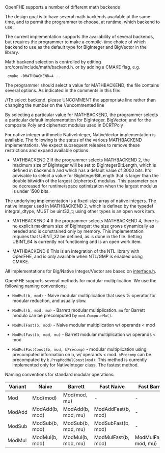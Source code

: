 OpenFHE supports a number of different math backends

The design goal is to have several math backends available at the same time, and to permit the programmer to choose,
at runtime, which backend to use.

The current implementation supports the availability of several backends, but requires the programmer to make a
compile-time choice of which backend to use as the default type for BigInteger and BigVector in the library.

Math backend selection is controlled by editing src/core/include/math/backend.h. or by adding a CMAKE flag, e.g.

```
 cmake -DMATHBACKEND=4 ..
```

The programmer should select a value for MATHBACKEND; the file contains several options. As indicated in the comments
in this file:

//To select backend, please UNCOMMENT the appropriate line rather than changing the number on the
//uncommented line

By selecting a particular value for MATHBACKEND, the programmer selects a particular default implementation for
BigInteger, BigVector, and for the composite Poly and ciphertext modulus used in DCRTPoly

For native integer arithmetic NativeInteger, NativeVector implementation is available.
The following is the status of the various MATHBACKEND implementations. We expect subsequent releases to remove these
restrictions and expand available options

* MATHBACKEND 2
If the programmer selects MATHBACKEND 2, the maximum size of BigInteger will be set to BigIntegerBitLength, which is defined in
backend.h and which has a default value of 3000 bits. It's advisable to select a value for BigIntegerBitLength that is larger than the double bitwidth of the largest (ciphertext) modulus. This parameter can be decreased for runtime/space optimization when the largest modulus is under 1500 bits.

The underlying implementation is a fixed-size array of native integers. The native integer used in MATHBACKEND 2, which is defined
by the typedef integral_dtype, MUST be uint32_t; using other types is an open work item.

* MATHBACKEND 4
If the programmer selects MATHBACKEND 4, there is no explicit maximum size of BigInteger; the size grows dynamically as needed and
is constrained only by memory.  This implementation requires that UBINT_32 be defined, as is done in the file. Setting UBINT_64 is
currently not functioning and is an open work item.

* MATHBACKEND 6
This is an integration of the NTL library with OpenFHE, and is only available when NTL/GMP is enabled using CMAKE.

All implementations for Big/Native Integer/Vector are based on [interface.h](interface.h).

OpenFHE supports several methods for modular multiplication.
We use the following naming conventions:

* `ModMul(b, mod)` - Naive modular multiplication that uses % operator for modular reduction, and usually slow.

* `ModMul(b, mod, mu)` - Barrett modular multiplication.
`mu` for Barrett modulo can be precomputed by `mod.ComputeMu()`.

* `ModMulFast(b, mod)` - Naive modular multiplication w/ operands < mod

* `ModMulFast(b, mod, mu)` - Barrett modular multiplication w/ operands < mod

* `ModMulFastConst(b, mod, bPrecomp)` - modular multiplication using precomputed information on b, w/ operands < mod.
`bPrecomp` can be precomputed by `b.PrepModMulConst(mod)`. This method is currently implemented only for NativeInteger class. The fastest method.

Naming conventions for standard modular operations:


| Variant | Naive          | Barrett            | Fast Naive         | Fast Barrett           | Fast Const                        |
| ------- | -------------- | ------------------ | ------------------ | ---------------------- | --------------------------------- |
| Mod     | Mod(mod)       | Mod(mod, mu)       | -                  | -                      | -                                 |
| ModAdd  | ModAdd(b, mod) | ModAdd(b, mod, mu) | ModAddFast(b, mod) | -                      | -                                 |
| ModSub  | ModSub(b, mod) | ModSub(b, mod, mu) | ModSubFast(b, mod) | -                      | -                                 |
| ModMul  | ModMul(b, mod) | ModMul(b, mod, mu) | ModMulFast(b, mod) | ModMulFast(b, mod, mu) | ModMulFastConst(b, mod, bPrecomp) |

